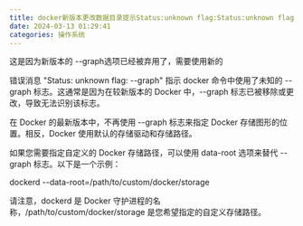 ```yaml
---
title: docker新版本更改数据目录提示Status:unknown flag:Status:unknown flag:--graph
date: 2024-03-13 01:29:41
categories: 操作系统
---
```

这是因为新版本的 --graph选项已经被弃用了，需要使用新的

错误消息 "Status: unknown flag: --graph" 指示 docker 命令中使用了未知的 --graph 标志。这通常是因为在较新版本的 Docker 中，--graph 标志已被移除或更改，导致无法识别该标志。

<!-- more -->

在 Docker 的最新版本中，不再使用 --graph 标志来指定 Docker 存储图形的位置。相反，Docker 使用默认的存储驱动和存储路径。

如果您需要指定自定义的 Docker 存储路径，可以使用 data-root 选项来替代 --graph 标志。以下是一个示例：

dockerd --data-root=/path/to/custom/docker/storage

请注意，dockerd 是 Docker 守护进程的名称，/path/to/custom/docker/storage 是您希望指定的自定义存储路径。
